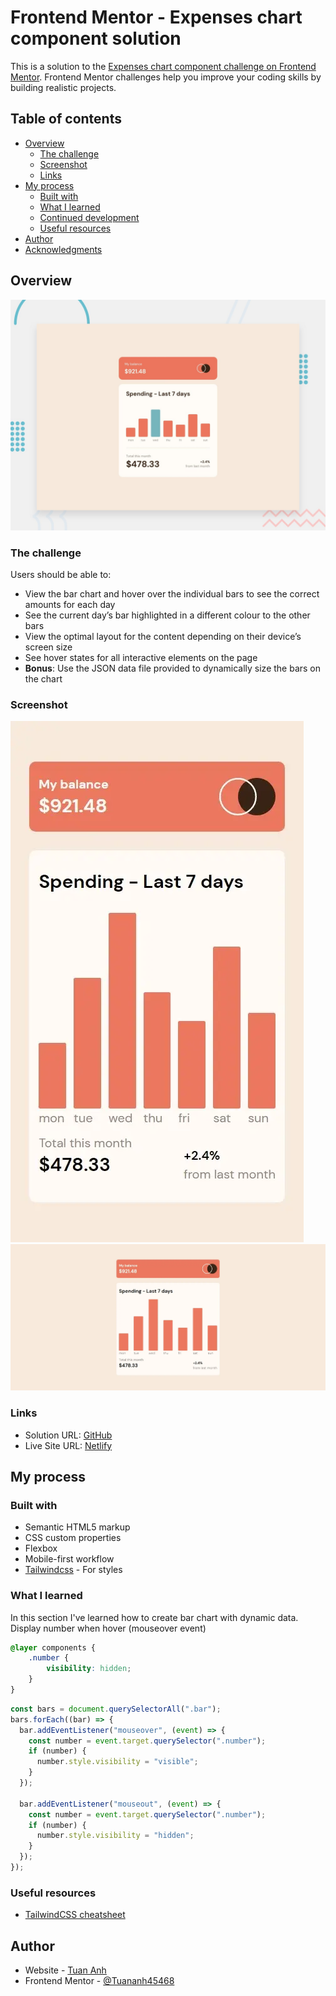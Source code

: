 # Frontend Mentor - Expenses chart component solution

This is a solution to the [Expenses chart component challenge on Frontend Mentor](https://www.frontendmentor.io/challenges/expenses-chart-component-e7yJBUdjwt). Frontend Mentor challenges help you improve your coding skills by building realistic projects. 

## Table of contents

- [Overview](#overview)
  - [The challenge](#the-challenge)
  - [Screenshot](#screenshot)
  - [Links](#links)
- [My process](#my-process)
  - [Built with](#built-with)
  - [What I learned](#what-i-learned)
  - [Continued development](#continued-development)
  - [Useful resources](#useful-resources)
- [Author](#author)
- [Acknowledgments](#acknowledgments)


## Overview
![](design/desktop-preview.jpg)
### The challenge

Users should be able to:

- View the bar chart and hover over the individual bars to see the correct amounts for each day
- See the current day’s bar highlighted in a different colour to the other bars
- View the optimal layout for the content depending on their device’s screen size
- See hover states for all interactive elements on the page
- **Bonus**: Use the JSON data file provided to dynamically size the bars on the chart

### Screenshot

![](./screenshots/mobile.webp)
![](./screenshots/desktop.webp)

### Links

- Solution URL: [GitHub](https://github.com/TuanAnh45468/expenses-chart-component)
- Live Site URL: [Netlify](https://expenses-chart-component-tuananh.netlify.app/)

## My process

### Built with

- Semantic HTML5 markup
- CSS custom properties
- Flexbox
- Mobile-first workflow
- [Tailwindcss](https://tailwindcss.com/) - For styles


### What I learned

In this section I've learned how to create bar chart with dynamic data. Display number when hover (mouseover event)

```css
@layer components {
    .number {
        visibility: hidden;
    }
}
```
```js
const bars = document.querySelectorAll(".bar");
bars.forEach((bar) => {
  bar.addEventListener("mouseover", (event) => {
    const number = event.target.querySelector(".number");
    if (number) {
      number.style.visibility = "visible";
    }
  });

  bar.addEventListener("mouseout", (event) => {
    const number = event.target.querySelector(".number");
    if (number) {
      number.style.visibility = "hidden";
    }
  });
});
```
### Useful resources

- [TailwindCSS cheatsheet](https://tailwindcomponents.com/cheatsheet/) 
## Author

- Website - [Tuan Anh](https://tuananhportfolio.netlify.app/)
- Frontend Mentor - [@Tuananh45468](https://www.frontendmentor.io/profile/Tuananh45468)
